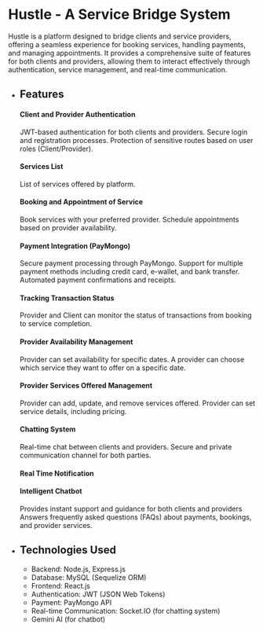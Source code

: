 # Hustle - A Service Bridge System
Hustle is a platform designed to bridge clients and service providers, offering a seamless experience for booking services, handling payments, and managing appointments. It provides a comprehensive suite of features for both clients and providers, allowing them to interact effectively through authentication, service management, and real-time communication.

- ## Features
  #### Client and Provider Authentication
  JWT-based authentication for both clients and providers.
  Secure login and registration processes.
  Protection of sensitive routes based on user roles (Client/Provider).
  
  #### Services List
  List of services offered by platform.
  
  #### Booking and Appointment of Service
  Book services with your preferred provider.
  Schedule appointments based on provider availability.
  
  #### Payment Integration (PayMongo)
  Secure payment processing through PayMongo.
  Support for multiple payment methods including credit card, e-wallet, and bank transfer.
  Automated payment confirmations and receipts.
  
  #### Tracking Transaction Status
  Provider and Client can monitor the status of transactions from booking to service completion.
  
  #### Provider Availability Management
  Provider can set availability for specific dates.
  A provider can choose which service they want to offer on a specific date.
  
  #### Provider Services Offered Management
  Provider can add, update, and remove services offered.
  Provider can set service details, including pricing.
  
  #### Chatting System
  Real-time chat between clients and providers.
  Secure and private communication channel for both parties.

  #### Real Time Notification

  #### Intelligent Chatbot
  Provides instant support and guidance for both clients and providers
  Answers frequently asked questions (FAQs) about payments, bookings, and provider services.

- ## Technologies Used
    - Backend: Node.js, Express.js
    - Database: MySQL (Sequelize ORM)
    - Frontend: React.js
    - Authentication: JWT (JSON Web Tokens)
    - Payment: PayMongo API
    - Real-time Communication: Socket.IO (for chatting system)
    - Gemini AI (for chatbot)
